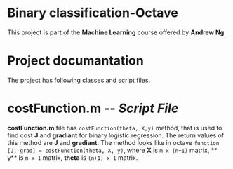 # Binary classification-Octave
This project is part of the **Machine Learning** course offered by **Andrew Ng**.

# Project documantation
The project has following classes and script files.
# costFunction.m -- *Script File*
**costFunction.m** file has `costFunction(theta, X,y)` method, that is used to find cost **J** and **gradiant** for binary logistic regression.
The return values of this method are **J**   and **gradiant**. The method looks like in octave `function [J, grad] = costFunction(theta, X, y)`, 
where **X** is `m x (n+1)` matrix, ** y** is `m x 1` matrix, **theta** is `(n+1) x 1` matrix.
